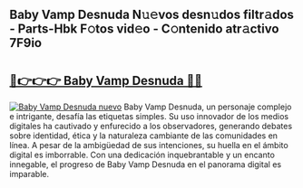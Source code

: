 ## Baby Vamp Desnuda N𝚞𝚎vos desn𝚞dos filtr𝚊dos - Parts-Hbk F𝚘tos vid𝚎o - C𝚘ntenido atr𝚊ctivo 7F9io

# <h2><a href="http://mb4h0wk.tromn.icu/?c=Baby+Vamp+Desnuda">🔗👉👉👉 Baby Vamp Desnuda 🔗🔗</a></h2>

[![Baby Vamp Desnuda nuevo](https://i.imgur.com/pEAQMta.gif)](http://mb4h0wk.tromn.icu/?c=Baby+Vamp+Desnuda)
Baby Vamp Desnuda, un personaje complejo e intrigante, desafía las etiquetas simples. Su uso innovador de los medios digitales ha cautivado y enfurecido a los observadores, generando debates sobre identidad, ética y la naturaleza cambiante de las comunidades en línea. A pesar de la ambigüedad de sus intenciones, su huella en el ámbito digital es imborrable. Con una dedicación inquebrantable y un encanto innegable, el progreso de Baby Vamp Desnuda en el panorama digital es imparable.
